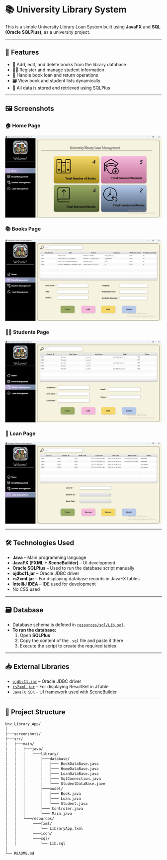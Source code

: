 # 📚 University Library System

This is a simple University Library Loan System built using **JavaFX** and **SQL (Oracle SQLPlus)**, as a university project.

---

## 🧩 Features

- 📖 Add, edit, and delete books from the library database
- 👨‍🎓 Register and manage student information
- 🔄 Handle book loan and return operations
- 🗃 View book and student lists dynamically
- 💾 All data is stored and retrieved using SQLPlus

---

## 🖼️ Screenshots

### 🏠 Home Page
![Home Page](screenshots/homePage.png)

### 📚 Books Page
![Books Page](screenshots/bookPage.png)

### 👩‍🎓 Students Page
![Students Page](screenshots/studentPage.png)

### 📄 Loan Page
![Loan Page](screenshots/LoanPage.png)

---

## 🛠️ Technologies Used

- **Java** – Main programming language  
- **JavaFX (FXML + SceneBuilder)** – UI development  
- **Oracle SQLPlus** – Used to run the database script manually  
- **ojdbc11.jar** – Oracle JDBC driver  
- **rs2xml.jar** – For displaying database records in JavaFX tables  
- **IntelliJ IDEA** – IDE used for development
- No CSS used

---

## 🗃️ Database

- Database schema is defined in [`resources/sql/Lib.sql`](resources/sql/Lib.sql).
- **To run the database:**
  1. Open **SQLPlus**
  2. Copy the content of the `.sql` file and paste it there
  3. Execute the script to create the required tables

---

## 📥 External Libraries
- [`ojdbc11.jar`](https://www.oracle.com/database/technologies/appdev/jdbc-downloads.html) – Oracle JDBC driver
- [`rs2xml.jar`](https://sourceforge.net/projects/finalangelsanddemons/files/rs2xml.jar/download) – For displaying ResultSet in JTable
- [`JavaFX SDK`](https://openjfx.io/) – UI framework used with SceneBuilder

---

## 📂 Project Structure
```
Unv_Library_App/
│
├───screenshots/
├───src/
│   ├───main/
│   │   ├───java/
│   │   │   └───library/
│   │   │       ├───database/
│   │   │       │   ├─── BookDataBase.java
│   │   │       │   ├─── HomeDataBase.java
│   │   │       │   ├─── LoanDataBase.java
│   │   │       │   ├─── SqlConnection.java
│   │   │       │   └─── StudentDataBase.jave
│   │   │       ├───model/
│   │   │       │   ├─── Book.java
│   │   │       │   ├─── Loan.java
│   │   │       │   └─── Student.java
│   │   │       ├─── Controler.java
│   │   │       └─── Main.java
│   │   └───resources/
│   │       ├───fxml/
│   │       │   └── LibraryApp.fxml
│   │       ├───icon/
│   │       └───sql/
│   │           └── Lib.sql
│   
└── README.md
```
